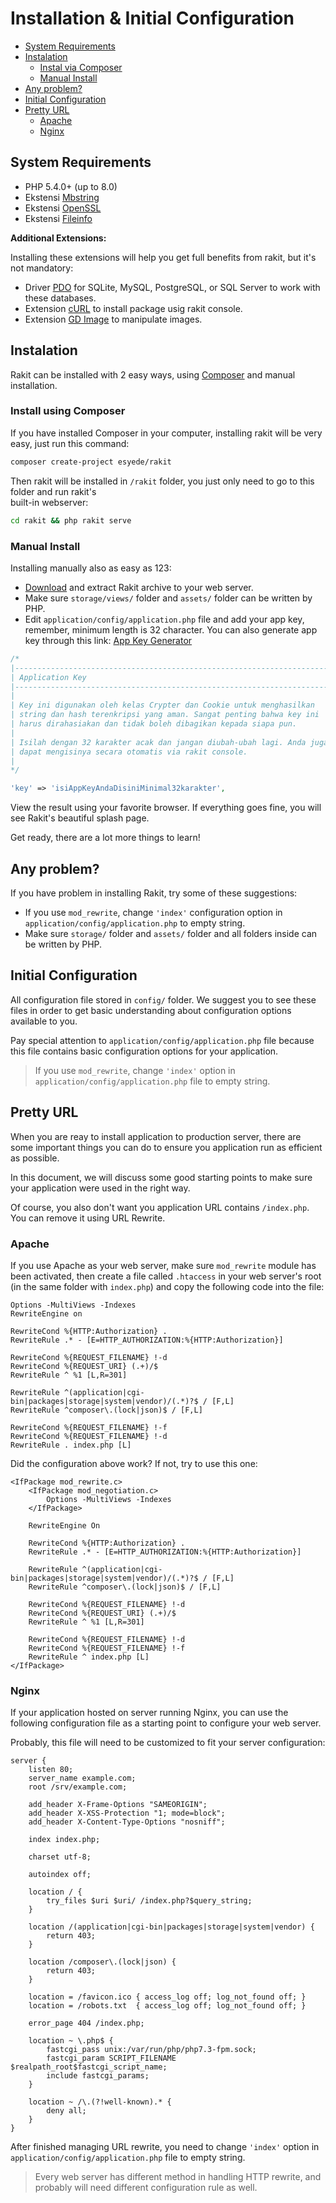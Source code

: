 # Installation & Initial Configuration

<!-- MarkdownTOC autolink="true" autoanchor="true" levels="2,3" bracket="round" lowercase="only_ascii" -->

- [System Requirements](#kebutuhan-sistem)
- [Instalation](#instalasi)
    - [Instal via Composer](#instal-via-composer)
    - [Manual Install](#install-manual)
- [Any problem?](#ada-kesulitan)
- [Initial Configuration](#konfigurasi-awal)
- [Pretty URL](#mempercantik-url)
    - [Apache](#apache)
    - [Nginx](#nginx)

<!-- /MarkdownTOC -->


<a id="kebutuhan-sistem"></a>
## System Requirements

- PHP 5.4.0+ (up to 8.0)
- Ekstensi [Mbstring](https://www.php.net/manual/en/book.mbstring.php)
- Ekstensi [OpenSSL](https://www.php.net/manual/en/book.openssl.php)
- Ekstensi [Fileinfo](https://www.php.net/manual/en/book.fileinfo.php)


**Additional Extensions:**

Installing these extensions will help you get full benefits from rakit, but it's not mandatory:


- Driver [PDO](https://www.php.net/manual/en/pdo.installation.php) for SQLite,
  MySQL, PostgreSQL, or SQL Server to work with these databases.
- Extension [cURL](https://www.php.net/manual/en/book.curl.php) to install package usig rakit console.
- Extension [GD Image](https://www.php.net/manual/en/book.image.php) to manipulate images.


<a id="instalasi"></a>
## Instalation

Rakit can be installed with 2 easy ways, using [Composer](https://getcomposer.org)
and manual installation.


<a id="instal-via-composer"></a>
### Install using Composer

If you have installed Composer in your computer, installing rakit will be very easy, just run
this command:

```bash
composer create-project esyede/rakit
```

Then rakit will be installed in `/rakit` folder, you just only need to go to this folder and run rakit's  
built-in webserver:

```bash
cd rakit && php rakit serve
```


<a id="install-manual"></a>
### Manual Install

Installing manually also as easy as 123:

  - [Download](https://rakit.esyede.my.id/download) and extract Rakit archive to your web server.
  - Make sure `storage/views/` folder and `assets/` folder can be written by PHP.
  - Edit  `application/config/application.php` file and add your app key, remember, minimum length 
  is 32 character.
  You can also generate app key through this link: [App Key Generator](https://rakit.esyede.my.id/key)

  ```php
  /*
  |--------------------------------------------------------------------------
  | Application Key
  |--------------------------------------------------------------------------
  |
  | Key ini digunakan oleh kelas Crypter dan Cookie untuk menghasilkan
  | string dan hash terenkripsi yang aman. Sangat penting bahwa key ini
  | harus dirahasiakan dan tidak boleh dibagikan kepada siapa pun.
  |
  | Isilah dengan 32 karakter acak dan jangan diubah-ubah lagi. Anda juga
  | dapat mengisinya secara otomatis via rakit console.
  |
  */

  'key' => 'isiAppKeyAndaDisiniMinimal32karakter',
  ```

View the result using your favorite browser. If everything goes fine, you will see Rakit's beautiful 
splash page.

Get ready, there are a lot more things to learn!


<a id="ada-kesulitan"></a>
## Any problem?

If you have problem in installing Rakit, try some of these suggestions:

- If you use `mod_rewrite`, change `'index'` configuration option
  in `application/config/application.php` to empty string.
- Make sure `storage/` folder and `assets/` folder and all folders inside can be written by PHP.


<a id="konfigurasi-awal"></a>
## Initial Configuration

All configuration file stored in `config/` folder.
We suggest you to see these files in order to get basic understanding 
about configuration options available to you.

Pay special attention to `application/config/application.php` file because this file 
contains basic configuration options for your application.

>  If you use `mod_rewrite`, change `'index'` option 
   in `application/config/application.php` file to empty string.


<a id="mempercantik-url"></a>
## Pretty URL

When you are reay to install application to production server, there are some important things you can do to ensure you application run as efficient as possible.

In this document, we will discuss some good starting points to make sure your application were
used in the right way.

Of course, you also don't want you application URL contains `/index.php`.
You can remove it using URL Rewrite.

<a id="apache"></a>
### Apache

If you use Apache as your web server, make sure `mod_rewrite` module has been activated,
then create a file called `.htaccess` in your web server's root
(in the same folder with `index.php`) and copy the following code into the file:

```apacheconf
Options -MultiViews -Indexes
RewriteEngine on

RewriteCond %{HTTP:Authorization} .
RewriteRule .* - [E=HTTP_AUTHORIZATION:%{HTTP:Authorization}]

RewriteCond %{REQUEST_FILENAME} !-d
RewriteCond %{REQUEST_URI} (.+)/$
RewriteRule ^ %1 [L,R=301]

RewriteRule ^(application|cgi-bin|packages|storage|system|vendor)/(.*)?$ / [F,L]
RewriteRule ^composer\.(lock|json)$ / [F,L]

RewriteCond %{REQUEST_FILENAME} !-f
RewriteCond %{REQUEST_FILENAME} !-d
RewriteRule . index.php [L]
```

Did the configuration above work? If not, try to use this one:

```apacheconf
<IfPackage mod_rewrite.c>
    <IfPackage mod_negotiation.c>
        Options -MultiViews -Indexes
    </IfPackage>

    RewriteEngine On

    RewriteCond %{HTTP:Authorization} .
    RewriteRule .* - [E=HTTP_AUTHORIZATION:%{HTTP:Authorization}]

    RewriteRule ^(application|cgi-bin|packages|storage|system|vendor)/(.*)?$ / [F,L]
    RewriteRule ^composer\.(lock|json)$ / [F,L]

    RewriteCond %{REQUEST_FILENAME} !-d
    RewriteCond %{REQUEST_URI} (.+)/$
    RewriteRule ^ %1 [L,R=301]

    RewriteCond %{REQUEST_FILENAME} !-d
    RewriteCond %{REQUEST_FILENAME} !-f
    RewriteRule ^ index.php [L]
</IfPackage>
```

<a id="nginx"></a>
### Nginx

If your application hosted on server running Nginx, you can use the following configuration file
as a starting point to configure your web server.

Probably, this file will need to be customized to fit your server configuration:

```nginx
server {
    listen 80;
    server_name example.com;
    root /srv/example.com;

    add_header X-Frame-Options "SAMEORIGIN";
    add_header X-XSS-Protection "1; mode=block";
    add_header X-Content-Type-Options "nosniff";

    index index.php;

    charset utf-8;

    autoindex off;

    location / {
        try_files $uri $uri/ /index.php?$query_string;
    }

    location /(application|cgi-bin|packages|storage|system|vendor) {
        return 403;
    }

    location /composer\.(lock|json) {
        return 403;
    }

    location = /favicon.ico { access_log off; log_not_found off; }
    location = /robots.txt  { access_log off; log_not_found off; }

    error_page 404 /index.php;

    location ~ \.php$ {
        fastcgi_pass unix:/var/run/php/php7.3-fpm.sock;
        fastcgi_param SCRIPT_FILENAME $realpath_root$fastcgi_script_name;
        include fastcgi_params;
    }

    location ~ /\.(?!well-known).* {
        deny all;
    }
}
```



After finished managing URL rewrite, you need to change `'index'` option
in `application/config/application.php` file to empty string.

>  Every web server has different method in handling HTTP rewrite,
   and probably will need different configuration rule as well.
